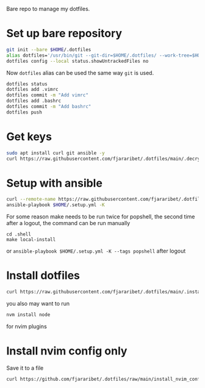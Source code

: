 Bare repo to manage my dotfiles.
# Set up bare repository

```bash
git init --bare $HOME/.dotfiles 
alias dotfiles='/usr/bin/git --git-dir=$HOME/.dotfiles/ --work-tree=$HOME'
dotfiles config --local status.showUntrackedFiles no
``` 

Now `dotfiles` alias can be used the same way `git` is used.
```bash
dotfiles status
dotfiles add .vimrc
dotfiles commit -m "Add vimrc"
dotfiles add .bashrc
dotfiles commit -m "Add bashrc"
dotfiles push
```
# Get keys

```bash
sudo apt install curl git ansible -y
curl https://raw.githubusercontent.com/fjararibet/.dotfiles/main/.decrypt_keys.sh | bash
```

# Setup with ansible
```bash
curl --remote-name https://raw.githubusercontent.com/fjararibet/.dotfiles/refs/heads/main/.setup.yml
ansible-playbook $HOME/.setup.yml -K
```
For some reason make needs to be run twice for popshell, the second time after a logout, the command can be run manually
```
cd .shell
make local-install
```
or 
```ansible-playbook $HOME/.setup.yml -K --tags popshell```
after logout

# Install dotfiles
```bash
curl https://raw.githubusercontent.com/fjararibet/.dotfiles/main/.install_dotfiles.sh | bash
```
you also may want to run
```bash
nvm install node
```
for nvim plugins
# Install nvim config only
Save it to a file
```bash
curl https://github.com/fjararibet/.dotfiles/raw/main/install_nvim_conf.sh | bash
```

